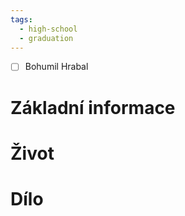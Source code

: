 ```yaml
---
tags:
  - high-school
  - graduation
---
```

- [ ] Bohumil Hrabal
# Základní informace
# Život
# Dílo
